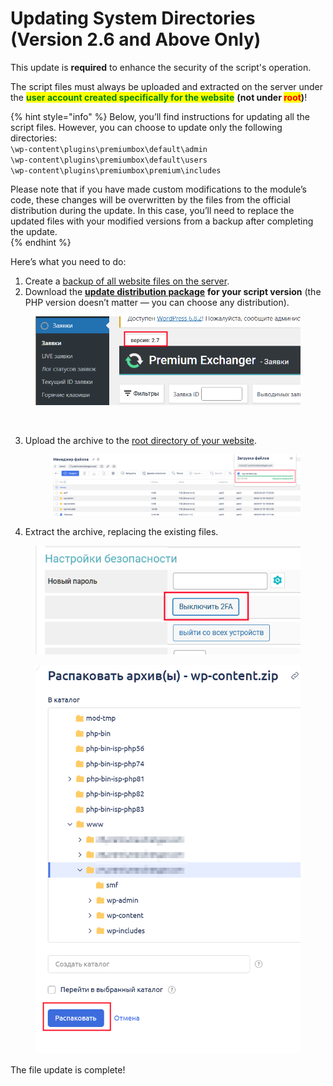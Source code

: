 # Updating System Directories (Version 2.6 and Above Only)

This update is **required** to enhance the security of the script's operation.

The script files must always be uploaded and extracted on the server under the <mark style="color:green;">**user account created specifically for the website**</mark> **(**not under <mark style="color:red;">**root**</mark>**)**!

{% hint style="info" %}
Below, you’ll find instructions for updating all the script files. However, you can choose to update only the following directories:  
`\wp-content\plugins\premiumbox\default\admin`  
`\wp-content\plugins\premiumbox\default\users`  
`\wp-content\plugins\premiumbox\premium\includes`

Please note that if you have made custom modifications to the module’s code, these changes will be overwritten by the files from the official distribution during the update. In this case, you’ll need to replace the updated files with your modified versions from a backup after completing the update.  
{% endhint %}

Here’s what you need to do:

1. Create a [backup of all website files on the server](https://premium.gitbook.io/main/en/basic-settings/faq/kak-sdelat-bekap-saita).  
2. Download the [**update distribution package**](https://premiumexchanger.com/uscripts/) **for your script version** (the PHP version doesn’t matter — you can choose any distribution).  

<figure><img src="../../../.gitbook/assets/image (3) (1) (1) (1) (1) (1) (1) (1) (1) (1) (1) (1)_eng.png" alt="" width="523"><figcaption></figcaption></figure>  

<figure><img src="https://premium.gitbook.io/main/en/~gitbook/image?url=https%3A%2F%2F2574066779-files.gitbook.io%2F%7E%2Ffiles%2Fv0%2Fb%2Fgitbook-x-prod.appspot.com%2Fo%2Fspaces%252Fm9kqZXsNykrN6VyxxXBO%252Fuploads%252F1ANz8GezorAjnZIR1Gyf%252Fimage_eng.png%3Falt%3Dmedia%26token%3D243ee6d1-6049-4fdc-98ee-a27b20c1578e&#x26;width=300&#x26;dpr=4&#x26;quality=100&#x26;sign=5ad34fa2&#x26;sv=2" alt="" width="563"><figcaption></figcaption></figure>  

3. Upload the archive to the [root directory of your website](https://premium.gitbook.io/main/en/basic-settings/faq/kak-naiti-kornevuyu-papku-saita-na-servere).  

    <figure><img src="../../../.gitbook/assets/image (3) (1) (1) (1) (1) (1) (1) (1) (1) (1) (1) (1) (1)_eng.png" alt=""><figcaption></figcaption></figure>  

4. Extract the archive, replacing the existing files.  

<figure><img src="../../../.gitbook/assets/image (2) (1) (1) (1) (1) (1) (1) (1) (1) (1) (1) (1) (1) (1) (1) (1) (1) (1)_eng.png" alt=""><figcaption></figcaption></figure>  

<figure><img src="../../../.gitbook/assets/image (4) (1) (1) (1) (1) (1) (1)_eng.png" alt="" width="531"><figcaption></figcaption></figure>  

The file update is complete!